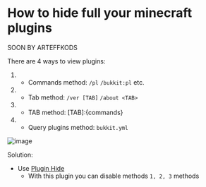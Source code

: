 # How to hide full your minecraft plugins

SOON BY ARTEFFKODS

There are 4 ways to view plugins:

1. - Commands method: `/pl` `/bukkit:pl` etc.
2. - Tab method: `/ver [TAB]` `/about <TAB>`
3. - TAB method: [TAB]:{commands}
4. - Query plugins method: `bukkit.yml`

![image](https://github.com/ArteffKod/hide-full-plugins/assets/68272364/3f2e6981-7cea-4336-8a02-f3c8ccd0a457)



Solution:

- Use [Plugin Hide](https://www.spigotmc.org/resources/plugin-hide-1-13-1-20-choose-which-commands-players-can-execute-and-see.68767/)
  - With this plugin you can disable methods `1, 2, 3` methods
